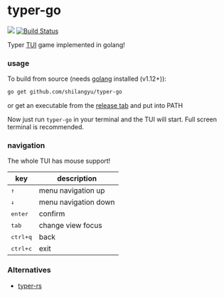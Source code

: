 # typer-go

[![](https://goreportcard.com/badge/github.com/shilangyu/typer-go)](https://goreportcard.com/report/github.com/shilangyu/typer-go)
[![Build Status](https://travis-ci.com/shilangyu/typer-go.svg?branch=master)](https://travis-ci.com/shilangyu/typer-go)

Typer [TUI](https://en.wikipedia.org/wiki/Text-based_user_interface) game implemented in golang!

### usage

To build from source (needs [golang](https://golang.org/dl/) installed (v1.12+)):

```sh
go get github.com/shilangyu/typer-go
```

or get an executable from the [release tab](https://github.com/shilangyu/typer-go/releases) and put into PATH

Now just run `typer-go` in your terminal and the TUI will start. Full screen terminal is recommended.

### navigation

The whole TUI has mouse support!

| key               | description          |
| ----------------- | -------------------- |
| <kbd>↑</kbd>      | menu navigation up   |
| <kbd>↓</kbd>      | menu navigation down |
| <kbd>enter</kbd>  | confirm              |
| <kbd>tab</kbd>    | change view focus    |
| <kbd>ctrl+q</kbd> | back                 |
| <kbd>ctrl+c</kbd> | exit                 |

### Alternatives

- [typer-rs](https://github.com/krawieck/typer-rs)
